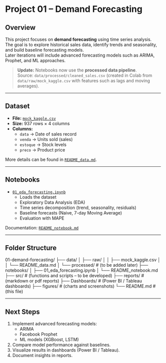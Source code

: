 # Project 01 – Demand Forecasting

## Overview
This project focuses on **demand forecasting** using time series analysis.  
The goal is to explore historical sales data, identify trends and seasonality, and build baseline forecasting models.  
Later iterations will include advanced forecasting models such as ARIMA, Prophet, and ML approaches.

> **Update:** Notebooks now use the **processed data pipeline**.  
> Source: `data/processed/cleaned_sales.csv` (created in Colab from `data/raw/mock_kaggle.csv` with features such as lags and moving averages).

---

## Dataset
- **File:** [`mock_kaggle.csv`](data/raw/mock_kaggle.csv)  
- **Size:** 937 rows × 4 columns  
- **Columns:**
  - `data` → Date of sales record  
  - `venda` → Units sold (sales)  
  - `estoque` → Stock levels  
  - `preco` → Product price  

More details can be found in [`README_data.md`](data/raw/README_data.md).

---

## Notebooks
- [`01_eda_forecasting.ipynb`](notebooks/01_eda_forecasting.ipynb)  
  - Loads the dataset  
  - Exploratory Data Analysis (EDA)  
  - Time series decomposition (trend, seasonality, residuals)  
  - Baseline forecasts (Naive, 7-day Moving Average)  
  - Evaluation with MAPE  

Documentation: [`README_notebook.md`](notebooks/README_notebook.md)

---

## Folder Structure
01-demand-forecasting/
├── data/
│ ├── raw/
│ │ ├── mock_kaggle.csv
│ │ └── README_data.md
│ └── processed/ # (to be added later)
├── notebooks/
│ ├── 01_eda_forecasting.ipynb
│ └── README_notebook.md
├── src/ # (functions and scripts – to be developed)
├── reports/ # (markdown or pdf reports)
├── Dashboards/ # (Power BI / Tableau dashboards)
├── figures/ # (charts and screenshots)
└── README.md # (this file)


---

## Next Steps
1. Implement advanced forecasting models:
   - ARIMA
   - Facebook Prophet
   - ML models (XGBoost, LSTM)
2. Compare model performance against baselines.
3. Visualize results in dashboards (Power BI / Tableau).
4. Document insights in reports.
